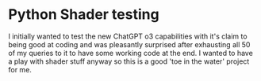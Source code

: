 # Python Shader testing

I initially wanted to test the new ChatGPT o3 capabilities with it's claim to being good at coding and was pleasantly surprised after exhausting all 50 of my queries to it to have some working code at the end. I wanted to have a play with shader stuff anyway so this is a good 'toe in the water' project for me.
